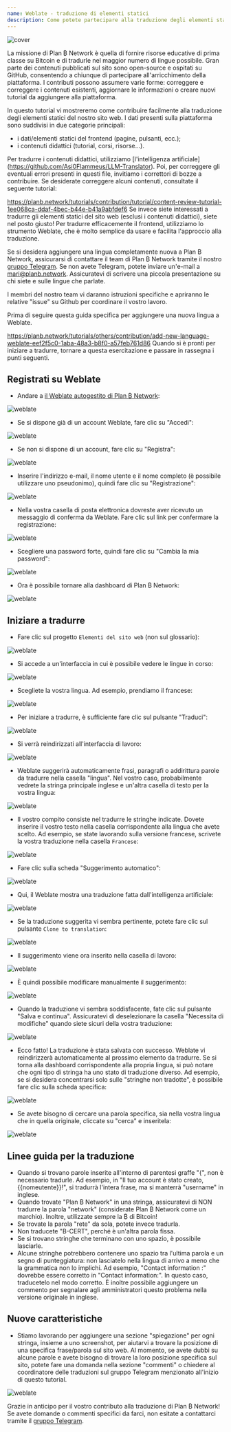 ```yaml
---
name: Weblate - traduzione di elementi statici
description: Come potete partecipare alla traduzione degli elementi statici su planb.network?
---
```

![cover](assets/cover.webp)

La missione di Plan ₿ Network è quella di fornire risorse educative di prima classe su Bitcoin e di tradurle nel maggior numero di lingue possibile. Gran parte dei contenuti pubblicati sul sito sono open-source e ospitati su GitHub, consentendo a chiunque di partecipare all'arricchimento della piattaforma. I contributi possono assumere varie forme: correggere e correggere i contenuti esistenti, aggiornare le informazioni o creare nuovi tutorial da aggiungere alla piattaforma.

In questo tutorial vi mostreremo come contribuire facilmente alla traduzione degli elementi statici del nostro sito web. I dati presenti sulla piattaforma sono suddivisi in due categorie principali:


- i dati/elementi statici del frontend (pagine, pulsanti, ecc.);
- i contenuti didattici (tutorial, corsi, risorse...).

Per tradurre i contenuti didattici, utilizziamo [l'intelligenza artificiale] (https://github.com/Asi0Flammeus/LLM-Translator). Poi, per correggere gli eventuali errori presenti in questi file, invitiamo i correttori di bozze a contribuire. Se desiderate correggere alcuni contenuti, consultate il seguente tutorial:

https://planb.network/tutorials/contribution/tutorial/content-review-tutorial-1ee068ca-ddaf-4bec-b44e-b41a9abfdef6
Se invece siete interessati a tradurre gli elementi statici del sito web (esclusi i contenuti didattici), siete nel posto giusto! Per tradurre efficacemente il frontend, utilizziamo lo strumento Weblate, che è molto semplice da usare e facilita l'approccio alla traduzione.

Se si desidera aggiungere una lingua completamente nuova a Plan ₿ Network, assicurarsi di contattare il team di Plan ₿ Network tramite il nostro [gruppo Telegram](https://t.me/PlanBNetwork_ContentBuilder). Se non avete Telegram, potete inviare un'e-mail a mari@planb.network. Assicuratevi di scrivere una piccola presentazione su chi siete e sulle lingue che parlate.

I membri del nostro team vi daranno istruzioni specifiche e apriranno le relative "issue" su Github per coordinare il vostro lavoro.

Prima di seguire questa guida specifica per aggiungere una nuova lingua a Weblate.

https://planb.network/tutorials/others/contribution/add-new-language-weblate-eef2f5c0-1aba-48a3-b8f0-a57feb761d86
Quando si è pronti per iniziare a tradurre, tornare a questa esercitazione e passare in rassegna i punti seguenti.

## Registrati su Weblate


- Andare a [il Weblate autogestito di Plan ₿ Network](https://weblate.planb.network/):

![weblate](assets/01.webp)


- Se si dispone già di un account Weblate, fare clic su "Accedi":

![weblate](assets/02.webp)


- Se non si dispone di un account, fare clic su "Registra":

![weblate](assets/03.webp)


- Inserire l'indirizzo e-mail, il nome utente e il nome completo (è possibile utilizzare uno pseudonimo), quindi fare clic su "Registrazione":

![weblate](assets/04.webp)


- Nella vostra casella di posta elettronica dovreste aver ricevuto un messaggio di conferma da Weblate. Fare clic sul link per confermare la registrazione:

![weblate](assets/05.webp)


- Scegliere una password forte, quindi fare clic su "Cambia la mia password":

![weblate](assets/06.webp)


- Ora è possibile tornare alla dashboard di Plan ₿ Network:

![weblate](assets/07.webp)

## Iniziare a tradurre


- Fare clic sul progetto `Elementi del sito web` (non sul glossario):

![weblate](assets/08.webp)


- Si accede a un'interfaccia in cui è possibile vedere le lingue in corso:

![weblate](assets/09.webp)


- Scegliete la vostra lingua. Ad esempio, prendiamo il francese:

![weblate](assets/10.webp)


- Per iniziare a tradurre, è sufficiente fare clic sul pulsante "Traduci":

![weblate](assets/11.webp)


- Si verrà reindirizzati all'interfaccia di lavoro:

![weblate](assets/12.webp)


- Weblate suggerirà automaticamente frasi, paragrafi o addirittura parole da tradurre nella casella "lingua". Nel vostro caso, probabilmente vedrete la stringa principale inglese e un'altra casella di testo per la vostra lingua:

![weblate](assets/13.webp)


- Il vostro compito consiste nel tradurre le stringhe indicate. Dovete inserire il vostro testo nella casella corrispondente alla lingua che avete scelto. Ad esempio, se state lavorando sulla versione francese, scrivete la vostra traduzione nella casella `Francese`:

![weblate](assets/14.webp)


- Fare clic sulla scheda "Suggerimento automatico":

![weblate](assets/15.webp)


- Qui, il Weblate mostra una traduzione fatta dall'intelligenza artificiale:

![weblate](assets/16.webp)


- Se la traduzione suggerita vi sembra pertinente, potete fare clic sul pulsante `Clone to translation`:

![weblate](assets/17.webp)


- Il suggerimento viene ora inserito nella casella di lavoro:

![weblate](assets/18.webp)


- È quindi possibile modificare manualmente il suggerimento:

![weblate](assets/19.webp)


- Quando la traduzione vi sembra soddisfacente, fate clic sul pulsante "Salva e continua". Assicuratevi di deselezionare la casella "Necessita di modifiche" quando siete sicuri della vostra traduzione:

![weblate](assets/20.webp)


- Ecco fatto! La traduzione è stata salvata con successo. Weblate vi reindirizzerà automaticamente al prossimo elemento da tradurre. Se si torna alla dashboard corrispondente alla propria lingua, si può notare che ogni tipo di stringa ha uno stato di traduzione diverso. Ad esempio, se si desidera concentrarsi solo sulle "stringhe non tradotte", è possibile fare clic sulla scheda specifica:

![weblate](assets/21.webp)


- Se avete bisogno di cercare una parola specifica, sia nella vostra lingua che in quella originale, cliccate su "cerca" e inseritela:

![weblate](assets/22.webp)

## Linee guida per la traduzione


- Quando si trovano parole inserite all'interno di parentesi graffe "{", non è necessario tradurle. Ad esempio, in "Il tuo account è stato creato, {{nomeutente}}!", si tradurrà l'intera frase, ma si manterrà "username" in inglese.
- Quando trovate "Plan ₿ Network" in una stringa, assicuratevi di NON tradurre la parola "network" (considerate Plan ₿ Network come un marchio). Inoltre, utilizzate sempre la ₿ di Bitcoin!
- Se trovate la parola "rete" da sola, potete invece tradurla.
- Non traducete "B-CERT", perché è un'altra parola fissa.
- Se si trovano stringhe che terminano con uno spazio, è possibile lasciarle.
- Alcune stringhe potrebbero contenere uno spazio tra l'ultima parola e un segno di punteggiatura: non lasciatelo nella lingua di arrivo a meno che la grammatica non lo implichi. Ad esempio, "Contact information :" dovrebbe essere corretto in "Contact information:". In questo caso, traducetelo nel modo corretto. È inoltre possibile aggiungere un commento per segnalare agli amministratori questo problema nella versione originale in inglese.

## Nuove caratteristiche


- Stiamo lavorando per aggiungere una sezione "spiegazione" per ogni stringa, insieme a uno screenshot, per aiutarvi a trovare la posizione di una specifica frase/parola sul sito web. Al momento, se avete dubbi su alcune parole e avete bisogno di trovare la loro posizione specifica sul sito, potete fare una domanda nella sezione "commenti" o chiedere al coordinatore delle traduzioni sul gruppo Telegram menzionato all'inizio di questo tutorial.

![weblate](assets/23.webp)

Grazie in anticipo per il vostro contributo alla traduzione di Plan ₿ Network! Se avete domande o commenti specifici da farci, non esitate a contattarci tramite il [gruppo Telegram](https://t.me/PlanBNetwork_ContentBuilder).